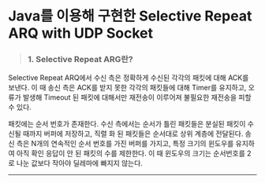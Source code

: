 # Java를 이용해 구현한 Selective Repeat ARQ with UDP Socket
  
  
> ### **1. Selective Repeat ARG란?**
 
 Selective Repeat ARQ에서 수신 측은 정확하게 수신된 각각의 패킷에 대해 ACK를 보낸다. 이 때 송신 측은 ACK를 받지 못한 각각의 패킷들에 대해 Timer를 유지하고, 오류가 발생해 Timeout 된 패킷에 대해서만 재전송이 이루어져 불필요한 재전송을 피할 수 있다.

 패킷에는 순서 번호가 존재한다. 수신 측에서는 순서가 틀린 패킷들은 분실된 패킷이 수신될 때까지 버퍼에 저장하고, 직렬 화 된 패킷들은 순서대로 상위 계층에 전달된다. 송신 측은 N개의 연속적인 순서 번호를 가진 버퍼를 가지고, 특정 크기의 윈도우를 유지하여 아직 확인 응답이 안 된 패킷의 수를 제한한다. 이 때 윈도우의 크기는 순서번호를 2로 나눈 값보다 작아야 딜레마에 빠지지 않는다.
 
 * * *
 
 
